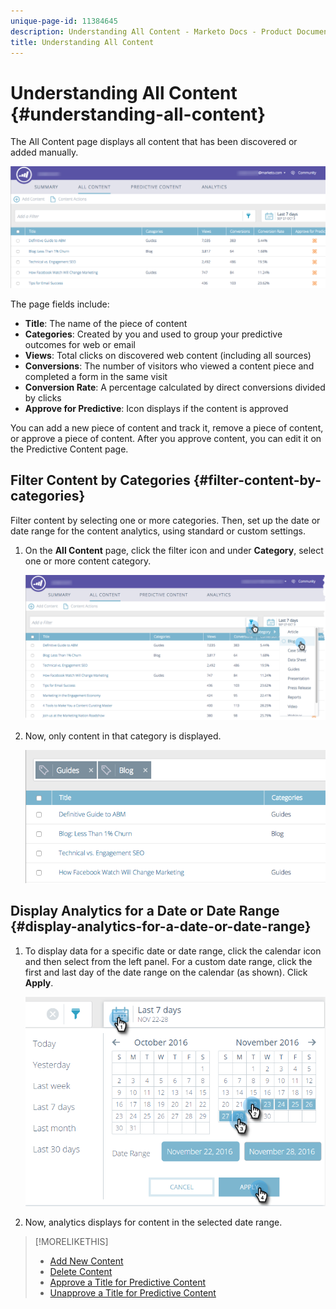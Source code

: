 ```yaml
---
unique-page-id: 11384645
description: Understanding All Content - Marketo Docs - Product Documentation
title: Understanding All Content
---
```


# Understanding All Content {#understanding-all-content}

The All Content page displays all content that has been discovered or added manually.

![](assets/image2017-10-3-9-3a4-3a56.png)

The page fields include:

* **Title**: The name of the piece of content
* **Categories**: Created by you and used to group your predictive outcomes for web or email
* **Views**: Total clicks on discovered web content (including all sources)
* **Conversions**: The number of visitors who viewed a content piece and completed a form in the same visit
* **Conversion Rate**: A percentage calculated by direct conversions divided by clicks
* **Approve for Predictive**: Icon displays if the content is approved

You can add a new piece of content and track it, remove a piece of content, or approve a piece of content. After you approve content, you can edit it on the Predictive Content page.

## Filter Content by Categories  {#filter-content-by-categories}

Filter content by selecting one or more categories. Then, set up the date or date range for the content analytics, using standard or custom settings.

1. On the **All Content** page, click the filter icon and under **Category**, select one or more content category.

   ![](assets/image2017-10-3-9-3a5-3a52.png)

1. Now, only content in that category is displayed.

   ![](assets/image2017-10-3-9-3a6-3a23.png)

## Display Analytics for a Date or Date Range {#display-analytics-for-a-date-or-date-range}

1. To display data for a specific date or date range, click the calendar icon and then select from the left panel. For a custom date range, click the first and last day of the date range on the calendar (as shown). Click **Apply**.

   ![](assets/all-content-calendar-filter-hands.png)

1. Now, analytics displays for content in the selected date range.

>[!MORELIKETHIS]
>
>* [Add New Content](/help/marketo/product-docs/predictive-content/working-with-all-content/add-new-content.md)
>* [Delete Content](/help/marketo/product-docs/predictive-content/working-with-all-content/delete-content.md)
>* [Approve a Title for Predictive Content](/help/marketo/product-docs/predictive-content/working-with-all-content/approve-a-title-for-predictive-content.md)
>* [Unapprove a Title for Predictive Content](/help/marketo/product-docs/predictive-content/working-with-all-content/unapprove-a-title-for-predictive-content.md)
